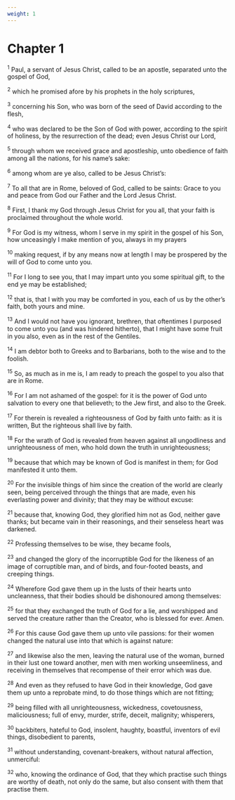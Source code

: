 ```yaml
---
weight: 1
---
```


# Chapter 1

<sup>1</sup> Paul, a servant of Jesus Christ, called to be an apostle, separated unto the gospel of God, 

<sup>2</sup> which he promised afore by his prophets in the holy scriptures, 

<sup>3</sup> concerning his Son, who was born of the seed of David according to the flesh, 

<sup>4</sup> who was declared to be the Son of God with power, according to the spirit of holiness, by the resurrection of the dead; even Jesus Christ our Lord, 

<sup>5</sup> through whom we received grace and apostleship, unto obedience of faith among all the nations, for his name’s sake: 

<sup>6</sup> among whom are ye also, called to be Jesus Christ’s: 

<sup>7</sup> To all that are in Rome, beloved of God, called to be saints: Grace to you and peace from God our Father and the Lord Jesus Christ. 

<sup>8</sup> First, I thank my God through Jesus Christ for you all, that your faith is proclaimed throughout the whole world. 

<sup>9</sup> For God is my witness, whom I serve in my spirit in the gospel of his Son, how unceasingly I make mention of you, always in my prayers 

<sup>10</sup> making request, if by any means now at length I may be prospered by the will of God to come unto you. 

<sup>11</sup> For I long to see you, that I may impart unto you some spiritual gift, to the end ye may be established; 

<sup>12</sup> that is, that I with you may be comforted in you, each of us by the other’s faith, both yours and mine. 

<sup>13</sup> And I would not have you ignorant, brethren, that oftentimes I purposed to come unto you (and was hindered hitherto), that I might have some fruit in you also, even as in the rest of the Gentiles. 

<sup>14</sup> I am debtor both to Greeks and to Barbarians, both to the wise and to the foolish. 

<sup>15</sup> So, as much as in me is, I am ready to preach the gospel to you also that are in Rome. 

<sup>16</sup> For I am not ashamed of the gospel: for it is the power of God unto salvation to every one that believeth; to the Jew first, and also to the Greek. 

<sup>17</sup> For therein is revealed a righteousness of God by faith unto faith: as it is written, But the righteous shall live by faith. 

<sup>18</sup> For the wrath of God is revealed from heaven against all ungodliness and unrighteousness of men, who hold down the truth in unrighteousness; 

<sup>19</sup> because that which may be known of God is manifest in them; for God manifested it unto them. 

<sup>20</sup> For the invisible things of him since the creation of the world are clearly seen, being perceived through the things that are made, even his everlasting power and divinity; that they may be without excuse: 

<sup>21</sup> because that, knowing God, they glorified him not as God, neither gave thanks; but became vain in their reasonings, and their senseless heart was darkened. 

<sup>22</sup> Professing themselves to be wise, they became fools, 

<sup>23</sup> and changed the glory of the incorruptible God for the likeness of an image of corruptible man, and of birds, and four-footed beasts, and creeping things. 

<sup>24</sup> Wherefore God gave them up in the lusts of their hearts unto uncleanness, that their bodies should be dishonoured among themselves: 

<sup>25</sup> for that they exchanged the truth of God for a lie, and worshipped and served the creature rather than the Creator, who is blessed for ever. Amen. 

<sup>26</sup> For this cause God gave them up unto vile passions: for their women changed the natural use into that which is against nature: 

<sup>27</sup> and likewise also the men, leaving the natural use of the woman, burned in their lust one toward another, men with men working unseemliness, and receiving in themselves that recompense of their error which was due. 

<sup>28</sup> And even as they refused to have God in their knowledge, God gave them up unto a reprobate mind, to do those things which are not fitting; 

<sup>29</sup> being filled with all unrighteousness, wickedness, covetousness, maliciousness; full of envy, murder, strife, deceit, malignity; whisperers, 

<sup>30</sup> backbiters, hateful to God, insolent, haughty, boastful, inventors of evil things, disobedient to parents, 

<sup>31</sup> without understanding, covenant-breakers, without natural affection, unmerciful: 

<sup>32</sup> who, knowing the ordinance of God, that they which practise such things are worthy of death, not only do the same, but also consent with them that practise them. 


